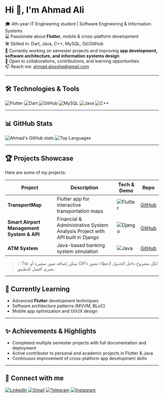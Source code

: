 # Hi 👋, I'm Ahmad Ali

🎓 4th-year IT Engineering student | Software Engineering & Information Systems  
💻 Passionate about **Flutter**, mobile & cross-platform development  
🛠️ Skilled in: Dart, Java, C++, MySQL, Git/GitHub  
🚀 Currently working on semester projects and improving **app development, software architecture, and information systems design**  
🤝 Open to collaborations, contributions, and learning opportunities  
📫 Reach me: [ahmad.alooshe@gmail.com](mailto:ahmad.alooshe@gmail.com)

---

## 🛠️ Technologies & Tools
![Flutter](https://img.shields.io/badge/Flutter-02569B?style=for-the-badge&logo=flutter&logoColor=white)
![Dart](https://img.shields.io/badge/Dart-0175C2?style=for-the-badge&logo=dart&logoColor=white)
![GitHub](https://img.shields.io/badge/GitHub-181717?style=for-the-badge&logo=github&logoColor=white)
![MySQL](https://img.shields.io/badge/MySQL-4479A1?style=for-the-badge&logo=mysql&logoColor=white)
![Java](https://img.shields.io/badge/Java-ED8B00?style=for-the-badge&logo=java&logoColor=white)
![C++](https://img.shields.io/badge/C++-00599C?style=for-the-badge&logo=c%2B%2B&logoColor=white)

---

## 📊 GitHub Stats
![Ahmad's GitHub stats](https://github-readme-stats.vercel.app/api?username=ahmad3liii&show_icons=true&theme=radical)
![Top Languages](https://github-readme-stats.vercel.app/api/top-langs/?username=ahmad3liii&layout=compact&theme=radical)

---

## 🏆 Projects Showcase
Here are some of my projects:

| Project | Description | Tech & Demo | Repo |
| ------- | ----------- | ----------- | ---- |
| **TransportMap** | Flutter app for interactive transportation maps | ![Flutter](https://img.shields.io/badge/Flutter-02569B?style=flat-square&logo=flutter) | [GitHub](https://github.com/ahmad3liii/Semster-Project-TransportMap) |
| **Smart Airport Management System & API** | Financial & Administrative System Analysis Project with API built in Django | ![Django](https://img.shields.io/badge/Django-092E20?style=flat-square&logo=django) | [GitHub](https://github.com/ahmad3liii/airport_api_django) |
| **ATM System** | Java-based banking system simulation | ![Java](https://img.shields.io/badge/Java-ED8B00?style=flat-square&logo=java) | [GitHub](https://github.com/ahmad3liii/Bank) |

> 💡 Tip: يمكن إضافة صور صغيرة أو GIFs لكل مشروع داخل الجدول لإعطاء تصور بصري أفضل للتطبيق.

---

## 🌱 Currently Learning
- Advanced **Flutter** development techniques  
- Software architecture patterns (MVVM, BLoC)  
- Mobile app optimization and UI/UX design  

---

## ✨ Achievements & Highlights
- Completed multiple semester projects with full documentation and deployment  
- Active contributor to personal and academic projects in Flutter & Java  
- Continuous improvement of cross-platform app development skills  

---

## 💬 Connect with me
[![LinkedIn](https://img.shields.io/badge/LinkedIn-0A66C2?style=for-the-badge&logo=linkedin&logoColor=white)](https://www.linkedin.com/in/ahmad-ali-9b5623284/)
[![Gmail](https://img.shields.io/badge/Gmail-D14836?style=for-the-badge&logo=gmail&logoColor=white)](mailto:ahmad.alooshe@gmail.com)
[![Telegram](https://img.shields.io/badge/Telegram-26A5E4?style=for-the-badge&logo=telegram&logoColor=white)](https://t.me/ahmad3liii)
[![Instagram](https://img.shields.io/badge/Instagram-E4405F?style=for-the-badge&logo=instagram&logoColor=white)](https://instagram.com/ahmad3liii)
